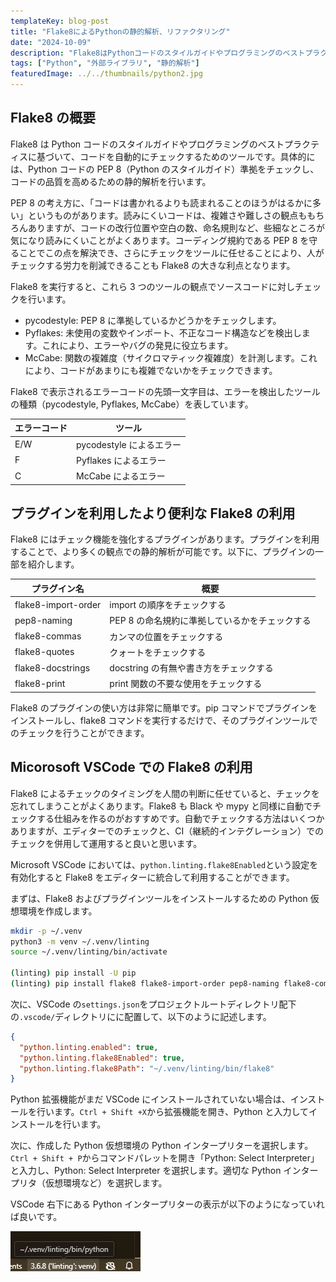```yaml
---
templateKey: blog-post
title: "Flake8によるPythonの静的解析、リファクタリング"
date: "2024-10-09"
description: "Flake8はPythonコードのスタイルガイドやプログラミングのベストプラクティスに基づいて、コードを自動的にチェックするためのツールです。具体的には、PythonコードのPEP 8（Pythonのスタイルガイド）準拠をチェックし、コードの品質を高めるための静的解析を行います。"
tags: ["Python", "外部ライブラリ", "静的解析"]
featuredImage: ../../thumbnails/python2.jpg
---
```


## Flake8 の概要

Flake8 は Python コードのスタイルガイドやプログラミングのベストプラクティスに基づいて、コードを自動的にチェックするためのツールです。具体的には、Python コードの PEP 8（Python のスタイルガイド）準拠をチェックし、コードの品質を高めるための静的解析を行います。

PEP 8 の考え方に、「コードは書かれるよりも読まれることのほうがはるかに多い」というものがあります。読みにくいコードは、複雑さや難しさの観点ももちろんありますが、コードの改行位置や空白の数、命名規則など、些細なところが気になり読みにくいことがよくあります。コーディング規約である PEP 8 を守ることでこの点を解決でき、さらにチェックをツールに任せることにより、人がチェックする労力を削減できることも Flake8 の大きな利点となります。

Flake8 を実行すると、これら 3 つのツールの観点でソースコードに対しチェックを行います。

- pycodestyle: PEP 8 に準拠しているかどうかをチェックします。
- Pyflakes: 未使用の変数やインポート、不正なコード構造などを検出します。これにより、エラーやバグの発見に役立ちます。
- McCabe: 関数の複雑度（サイクロマティック複雑度）を計測します。これにより、コードがあまりにも複雑でないかをチェックできます。

Flake8 で表示されるエラーコードの先頭一文字目は、エラーを検出したツールの種類（pycodestyle, Pyflakes, McCabe）を表しています。

| エラーコード | ツール                   |
| ------------ | ------------------------ |
| E/W          | pycodestyle によるエラー |
| F            | Pyflakes によるエラー    |
| C            | McCabe によるエラー      |

## プラグインを利用したより便利な Flake8 の利用

Flake8 にはチェック機能を強化するプラグインがあります。プラグインを利用することで、より多くの観点での静的解析が可能です。以下に、プラグインの一部を紹介します。

| プラグイン名        | 概要                                           |
| ------------------- | ---------------------------------------------- |
| flake8-import-order | import の順序をチェックする                    |
| pep8-naming         | PEP 8 の命名規約に準拠しているかをチェックする |
| flake8-commas       | カンマの位置をチェックする                     |
| flake8-quotes       | クォートをチェックする                         |
| flake8-docstrings   | docstring の有無や書き方をチェックする         |
| flake8-print        | print 関数の不要な使用をチェックする           |

Flake8 のプラグインの使い方は非常に簡単です。pip コマンドでプラグインをインストールし、flake8 コマンドを実行するだけで、そのプラグインツールでのチェックを行うことができます。

## Micorosoft VSCode での Flake8 の利用

Flake8 によるチェックのタイミングを人間の判断に任せていると、チェックを忘れてしまうことがよくあります。Flake8 も Black や mypy と同様に自動でチェックする仕組みを作るのがおすすめです。自動でチェックする方法はいくつかありますが、エディターでのチェックと、CI（継続的インテグレーション）でのチェックを併用して運用すると良いと思います。

Microsoft VSCode においては、`python.linting.flake8Enabled`という設定を有効化すると Flake8 をエディターに統合して利用することができます。

まずは、Flake8 およびプラグインツールをインストールするための Python 仮想環境を作成します。

```bash
mkdir -p ~/.venv
python3 -m venv ~/.venv/linting
source ~/.venv/linting/bin/activate

(linting) pip install -U pip
(linting) pip install flake8 flake8-import-order pep8-naming flake8-commas flake8-quotes flake8-docstrings flake8-print
```

次に、VSCode の`settings.json`をプロジェクトルートディレクトリ配下の`.vscode/`ディレクトリにに配置して、以下のように記述します。

```json
{
  "python.linting.enabled": true,
  "python.linting.flake8Enabled": true,
  "python.linting.flake8Path": "~/.venv/linting/bin/flake8"
}
```

Python 拡張機能がまだ VSCode にインストールされていない場合は、インストールを行います。`Ctrl + Shift +X`から拡張機能を開き、Python と入力してインストールを行います。

次に、作成した Python 仮想環境の Python インタープリターを選択します。`Ctrl + Shift + P`からコマンドパレットを開き「Python: Select Interpreter」と入力し、Python: Select Interpreter を選択します。適切な Python インタープリタ（仮想環境など）を選択します。

VSCode 右下にある Python インタープリターの表示が以下のようになっていれば良いです。

![vscode.png](./vscode.png)
